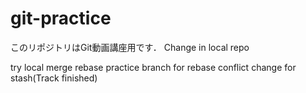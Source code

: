 # git-practice
このリポジトリはGit動画講座用です．
Change in local repo

try local merge 
rebase practice branch for rebase conflict
change for stash(Track finished)